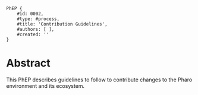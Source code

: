 ```
PhEP {
	#id: 0002,
	#type: #process,
	#title: 'Contribution Guidelines',
	#authors: [ ],
	#created: ''
}
```

# Abstract 
This PhEP describes guidelines to follow to contribute changes to the Pharo environment and its ecosystem. 
